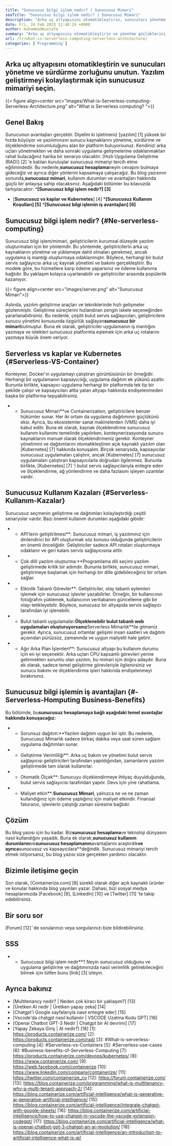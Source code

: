```yaml
---
title: "Sunucusuz bilgi işlem nedir? | Sunucusuz Mimari" 
seoTitle: "Sunucusuz bilgi işlem nedir? | Sunucusuz Mimari" 
description: "Arka uç altyapısını otomatikleştirin, sunucuları yönetme ve sürdürme zahmetini unutun. Yazılım geliştirmeyi kolaylaştırmak için sunucusuz mimariyi seçin." 
date: Fri, 24 Feb 2023 12:48:19 +0000
author: muhammadmustafa
summary: "Arka uç altyapısını otomatikleştirin ve yönetme güçlüklerini unutun & amp; sunucuları koruma. Yazılım geliştirmeyi kolaylaştırmak için sunucusuz mimariyi seçin." 
url: /tr/what-is-serverless-computing-serverless-architecture/
categories: ['Programming']
---
```


## Arka uç altyapısını otomatikleştirin ve sunucuları yönetme ve sürdürme zorluğunu unutun. Yazılım geliştirmeyi kolaylaştırmak için sunucusuz mimariyi seçin.

{{< figure align=center src="images/What-is-Serverless-computing-Serverless-Architecture.png" alt="What is Serverless computing? ">}}


## Genel Bakış
Sunucunun avantajları gerçektir. Diyelim ki işletmeniz [yazılım] [1] yüksek bir hızda büyüyor ve yazılımınızın sunucu kaynaklarını yönetme, sürdürme ve ölçeklendirme sorumluluğunu alan bir platform buluyorsunuz. Kendinizi arka uçları yönetmekten ve daha sonraki uygulama gelişmelerine odaklanmaktan rahat bulacağınız harika bir senaryo olacaktır. [Hızlı Uygulama Geliştirme (RAD)] [2] 'e katılan kuruluşlar sunucusuz mimariyi tercih etme eğilimindedir. Bu nedenle,**sunucusuz hesaplama**neyin cevapını bulmaya gideceğiz ve ayrıca diğer yönlerini kapsamaya çalışacağız. Bu blog yazısının sonunda,**sunucusuz mimari**, kullanım durumları ve avantajları hakkında güçlü bir anlayışa sahip olacaksınız.
Aşağıdaki bölümler bu kılavuzda tartışılacaktır:
***[Sunucusuz bilgi işlem nedir?] [3]**
* [**Sunucusuz vs kaplar ve Kubernetes**] [4]
***[Sunucusuz Kullanım Koşulları] [5]**
***[Sunucusuz bilgi işlemin iş avantajları] [6]**

## Sunucusuz bilgi işlem nedir? {#Ne-serverless-computing}
Sunucusuz bilgi işlem/mimari, geliştiricilerin kurumsal düzeyde yazılım oluşturmaları için bir yöntemdir. Bu yöntemde, geliştiricilerin arka uç kaynaklarını yönetme ve yüklemeye dahil olmaları gerekmez, ancak uygulama iş mantığı oluşturmaya odaklanmıştır. Böylece, herhangi bir bulut servis sağlayıcısı arka uç kaynak yönetimi ve bakımı gerçekleştirir. Bu modele göre, bu hizmetlere karşı ödeme yaparsınız ve ödeme kullanıma bağlıdır. Bu yaklaşım kolayca uyarlanabilir ve geliştiriciler arasında popülerlik kazanıyor.

{{< figure align=center src="images/server.png" alt="Sunucusuz Mimari">}}

Aslında, yazılım geliştirme araçları ve tekniklerinde hızlı gelişmeler gözlenmiştir. Geliştirme süreçlerini hızlandıran zengin iskele seçeneğinden yararlanabilirsiniz. Bu nedenle, çeşitli bulut servis sağlayıcıları, geliştiricilere sunucu yönetimi konusunda özgürlük sağlayan**sunucusuz bir mimari**bulmuştur. Buna ek olarak, geliştiriciler uygulamanın iş mantığını yazmaya ve istekleri sunucusuz platformla eşlemek için arka uç rotalarını yazmaya büyük önem veriyor.

## Serverless vs kaplar ve Kubernetes {#Serverless-VS-Container}
Konteyner, Docker'ın uygulamayı çalıştıran görüntüsünün bir örneğidir. Herhangi bir uygulamanın kapsayıcılığı, uygulama dağıtım ek yükünü azaltır. Bununla birlikte, kapsayıcı uygulama herhangi bir platformda tek tip bir şekilde çalışır ve kapsayıcıları altta yatan altyapı hakkında endişelenmeden başka bir platforma taşıyabilirsiniz.
* * Sunucusuz Mimari**ve Containerization, geliştiricilere benzer hükümler sunar. Her iki ortam da uygulama dağıtımının güçlükünü eksi. Ayrıca, bu ekosistemler sanal makinelerden (VMS) daha iyi kabul edilir. Buna ek olarak, kaynak ölçeklendirme sunucusuz kullanım kullanımı temelinde yapılırken, konteynerizasyonda sunucu kaynaklarını manuel olarak ölçeklendirmeniz gerekir.
Konteyner yönetimini ve dağıtımlarını otomatikleştiren açık kaynaklı yazılım olan [Kubernetes] [7] hakkında konuşalım. Birçok senaryoda, kapsayıcılar sunucusuz uygulamaları çalıştırır, ancak [Kubernetes] [7] sunucusuz uygulamaları çalıştıran kapsayıcılarla doğrudan ilgilenmez. Bununla birlikte, [Kubernetes] [7] 'i bulut servis sağlayıcılarıyla entegre eden ve ölçeklendirme, ağ yönlendirme ve daha fazlasını işleyen uzantılar vardır.

## Sunucusuz Kullanım Kazaları {#Serverless-Kullanım-Kazalar}
Sunucusuz seçmenin geliştirme ve dağıtımları kolaylaştırdığı çeşitli senaryolar vardır. Bazı önemli kullanım durumları aşağıdaki gibidir:
* * API'lerin geliştirilmesi**: Sunucusuz mimari, iş yazılımınız için dinlendirici bir API oluşturmak söz konusu olduğunda geliştiricilerin en önemli önceliğidir. Geliştiriciler sadece API rotaları oluşturmaya odaklanır ve geri kalanı servis sağlayıcısına aittir.
* * Çok dilli yazılım oluşturma:**Programlama dili seçimi yazılım geliştirmede kritik bir adımdır. Bununla birlikte, sunucusuz mimari, geliştirmeye başlamak için herhangi bir dille gidebileceğiniz bir ortam sağlar.
* * Etkinlik Tabanlı Görevler**: Geliştiriciler, olay tabanlı eylemleri işlemek için sunucusuz işlevler yazabilirler. Örneğin, bir kullanıcının fotoğrafını yüklemek, kullanıcının veritabanını güncelleme gibi bir olayı tetikleyebilir. Böylece, sunucusız bir altyapıda servis sağlayıcı tarafından iyi işlenebilir.
* * Bulut tabanlı uygulamalar:**Ölçeklenebilir bulut tabanlı web uygulamaları oluşturuyorsanız**Serverless Mimarlık**ile gitmeniz gerekir. Ayrıca, sunucusuz ortamlar gelişimi insan saatleri ve dağıtım açısından pürüzsüz, zamanında ve uygun maliyetli hale getirir.
* * Ağır Arka Plan İşlemleri**: Sunucusuz altyapı bu kullanım durumu için en iyi seçenektir. Arka uçları CPU kapsamlı görevleri yerine getirmekten sorumlu olan yazılım, bu mimari için doğru adaydır. Buna ek olarak, sadece temel geliştirme görevleriyle ilgilenirsiniz ve sunucu bakımı ve ölçeklendirme işleri hakkında endişelenmeyi bırakırsınız.

## Sunucusuz bilgi işlemin iş avantajları {#-Serverless-Homputing Business-Benefits}
Bu bölümde, bu**sunucusuz hesaplamaya bağlı aşağıdaki temel avantajlar hakkında konuşacağız:**
* * Sorunsuz dağıtım:**Yazılım dağıtım uygun bir iştir. Bu nedenle, Sunucusuz Mimarlık sadece birkaç dakika veya saat süren sağlam uygulama dağıtımları sunar.
* * Geliştirme Verimliliği**: Arka uç bakım ve yönetimi bulut servis sağlayıcısı geliştiricileri tarafından yapıldığından, zamanlarını yazılım geliştirmede tam olarak kullanırlar.
* * Otomatik Ölçek**: Sunucuyu ölçeklendirmeye ihtiyaç duyulduğunda, bulut servis sağlayıcısı tarafından yapılır. Devs için yine rahatlama.
* * Maliyet etkin**:**Sunucusuz Mimari**, yalnızca ne ve ne zaman kullandığınız için ödeme yaptığınız için maliyet etkindir. Finansal faturanız, işlevlerin çalıştığı zaman süresine bağlıdır.

## Çözüm
Bu blog yazısı için bu kadar. Biz**sunucusuz hesaplama**ve teknoloji dünyasını nasıl kullandığını yaşadık. Buna ek olarak,**sunucusuz kullanım durumlarını**ve**sunucusuz hesaplamanın**avantajlarını araştırdık**ve ayrıca**sunucusuz vs kapsayıcılara**değindik. Sunucusuz mimariyi tercih etmek istiyorsanız, bu blog yazısı size gerçekten yardımcı olacaktır.

## Bizimle iletişime geçin
Son olarak, [Containerize.com] [8] sürekli olarak diğer açık kaynaklı ürünler ve konular hakkında blog yayınları yazar. Dahası, bizi sosyal medya hesaplarımızda [Facebook] [9], [LinkedIn] [10] ve [Twitter] [11] 'te takip edebilirsiniz.

## Bir soru sor
[Forum] [12] 'de sorularınızı veya sorgularınızı bize bildirebilirsiniz.

## SSS
* * Sunucusuz bilgi işlem nedir**?
Neyin sunucusuz olduğunu ve uygulama geliştirme ve dağıtımınızda nasıl verimlilik getirebileceğini bilmek için lütfen bunu [link] [3] izleyin.

## Ayrıca bakınız
  * [Multitenancy nedir? | Neden çok kiracı bir yaklaşım?] [13]
  * [Üretken AI nedir | Üretken yapay zeka] [14]
  * [Chatgpt'i Google sayfalarıyla nasıl entegre eder] [15]
  * [Vscode'da chatgpt nasıl kullanılır | VSCODE Uzatma Kodu GPT] [16]
  * [Openai Chatbot GPT-3 Nedir | Chatgpt bir AI devrimi] [17]
  * [Yapay Zekaya Giriş | AI nedir?] [18]
[1]: https://products.containerize.com/
[2]: https://products.containerize.com/rad/
[3]: #What-is-serverless-computing
[4]: #Serverless-vs-Containers
[5]: #Serverless-use-cases
[6]: #Business-benefits-of-Serverless-Computing
[7]: https://products.containerize.com/devops/kubernetes/
[8]: https://www.containerize.com/
[9]: https://web.facebook.com/containerize
[10]: https://www.linkedin.com/company/containerize/
[11]: https://twitter.com/containerize_co
[12]: https://forum.containerize.com/
[13]: https://blog.containerize.com/programming/what-is-multitenancy-why-a-multi-tenant-approach-2/
[14]: https://blog.containerize.com/artificial-intelligence/what-is-generative-ai-generative-artificial-intelligence/
[15]: https://blog.containerize.com/artificial-intelligence/integrate-chatgpt-with-google-sheets/
[16]: https://blog.containerize.com/artificial-intelligence/how-to-use-chatgpt-in-vscode-the-vscode-extension-codegpt/
[17]: https://blog.containerize.com/artificial-intelligence/what-is-openai-chatbot-gpt-3-chatgpt-an-ai-revolution/
[18]: https://blog.containerize.com/artificial-intelligence/an-introduction-to-artificial-intelligence-what-is-ai/
